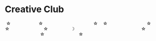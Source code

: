 # Creative Club

 ‌‌ ‌‌☆ ‌‌ ‌‌ ‌‌ ‌‌ ‌‌ ‌‌ ‌‌ ‌‌ ‌‌ ‌‌ ‌‌ ‌‌ ‌‌ ‌‌ ‌‌ ‌‌ ‌‌ ‌‌ ‌‌ ‌‌ ‌‌ ‌‌☆ ‌‌ ‌‌ ‌‌ ‌‌ ‌‌ ‌‌ ‌‌ ‌‌ ‌‌ ‌‌ ‌‌ ‌‌ ‌‌ ‌‌ ‌‌ ‌‌ ‌‌ ‌‌ ‌‌ ‌‌ ‌‌ ‌‌ ‌‌ ‌‌ ‌‌ ‌‌ ‌‌ ‌‌ ‌‌ ‌‌ ‌‌ ‌‌ ‌‌ ‌‌ ‌‌ ‌‌ ‌‌ ‌‌ ‌‌ ‌‌☆‌‌ ‌‌‌‌ ‌‌ ‌‌‌‌ ‌‌ ‌‌‌‌ ‌‌ ‌‌‌‌ ‌‌ ‌‌‌‌ ‌‌ ‌‌‌‌ ‌‌ ‌‌‌‌ ‌‌ ‌‌‌‌ ‌‌ ‌‌‌‌ ‌‌ ‌‌‌‌ ‌‌ ‌‌‌‌ ‌‌ ‌‌‌‌ ‌‌ ‌‌‌‌ ‌‌ ‌‌‌‌ ‌‌‌‌ ‌‌ ‌‌‌‌ ‌‌ ‌‌‌‌ ‌‌ ‌‌
‌‌ ‌‌ ‌‌ ‌‌ ‌‌ ‌‌ ‌‌ ‌‌ ‌‌ ‌‌ ‌‌ ‌‌ ‌‌ ‌‌ ‌‌☆ ‌‌ ‌‌ ‌‌ ‌‌ ‌‌ ‌‌ ‌‌ ‌‌ ‌‌ ‌‌ ‌‌ ‌‌ ‌‌ ‌‌ ‌‌ ‌‌ ‌‌ ‌‌ ‌‌ ‌‌ ‌‌ ‌‌ ‌‌ ‌‌ ‌‌ ‌‌ ‌‌ ‌‌ ‌‌ ‌‌ ‌‌☆ ‌‌ ‌‌ ‌‌ ‌‌ ‌‌ ‌‌ ‌‌ ‌‌ ‌‌ ‌‌ ‌‌ ‌‌☆ ‌‌ ‌‌ ‌‌ ‌‌ ‌‌‌‌ ‌‌ ‌‌‌‌ ‌‌ ‌‌‌‌ ‌‌ ‌‌‌‌ ‌‌ ‌‌‌‌ ‌‌ ‌‌‌‌ ‌‌ ‌‌‌‌ ‌‌ ‌‌‌‌ ‌‌ ‌‌‌‌ ‌‌ ‌‌‌‌ ‌‌ ‌‌‌‌ ‌‌ ‌‌‌‌ ‌‌ ‌‌‌‌ ‌‌ ‌‌‌‌ ‌‌ ‌‌‌‌ ‌‌ ‌‌‌‌ ‌‌ ‌‌‌‌ ‌‌ ‌‌‌‌ ‌‌ ‌‌
‌‌ ‌‌ ‌‌ ‌‌ ‌‌☆ ‌‌ ‌‌ ‌‌ ‌‌ ‌‌ ‌‌ ‌‌ ‌‌ ‌‌ ‌‌ ‌‌ ‌‌ ‌‌ ‌‌ ‌‌ ‌‌ ‌‌ ‌‌☽ ‌‌ ‌‌ ‌‌ ‌‌ ‌‌ ‌‌ ‌‌ ‌‌ ‌‌ ‌‌ ‌‌ ‌‌ ‌‌ ‌‌ ‌‌ ‌‌ ‌‌ ‌‌ ‌‌ ‌‌ ‌‌ ‌‌ ‌‌ ‌‌ ‌‌ ‌‌ ‌‌ ‌‌ ‌‌ ‌‌ ‌‌ ‌‌ ‌‌ ‌‌ ‌‌ ‌‌ ‌‌ ‌‌ ‌‌ ‌‌ ‌‌ ‌‌ ‌‌ ‌‌ ‌‌ ‌‌ ‌‌ ‌‌ ‌‌ ‌‌ ‌‌ ‌‌ ‌‌ ‌‌☆ ‌‌ ‌‌‌‌ ‌‌ ‌‌‌‌ ‌‌ ‌‌‌‌ ‌‌ ‌‌‌‌ ‌‌ ‌‌‌‌ ‌‌ ‌‌‌‌ ‌‌ ‌‌‌‌ ‌‌ ‌‌‌‌ ‌‌ ‌‌ ‌‌‌‌ ‌‌ ‌‌‌‌ ‌‌
‌‌ ‌‌ ‌‌ ‌‌ ‌‌ ‌‌ ‌‌ ‌‌ ‌‌ ‌‌ ‌‌ ‌‌ ‌‌ ‌‌ ‌‌ ‌‌ ‌‌ ‌‌ ‌‌ ‌‌ ‌‌ ‌‌☆ ‌‌ ‌‌ ‌‌ ‌‌ ‌‌ ‌‌ ‌‌ ‌‌ ‌‌ ‌‌ ‌‌ ‌‌ ‌‌ ‌‌ ‌‌ ‌‌ ‌‌ ‌‌ ‌‌ ‌‌ ‌‌ ‌‌ ‌‌ ‌‌ ‌‌ ‌‌ ‌‌ ‌‌ ‌‌ ‌‌ ‌‌ ‌‌ ‌‌ ‌‌ ‌‌☆ ‌‌ ‌‌‌‌ ‌‌ ‌‌‌‌ ‌‌ ‌‌‌‌ ‌‌ ‌‌‌‌ ‌‌ ‌‌‌‌ ‌‌ ‌‌‌‌ ‌‌ ‌‌‌‌ ‌‌ ‌‌‌‌ ‌‌ ‌‌‌‌ ‌‌ ‌‌‌‌ ‌‌ ‌‌‌‌ ‌‌ ‌‌‌‌ ‌‌ ‌‌‌‌ ‌‌ ‌‌‌‌ ‌‌ ‌‌‌‌ ‌‌ ‌‌‌‌ ‌‌ ‌‌‌‌ ‌‌ ‌‌‌‌ ‌‌ ‌‌‌‌ ‌‌ ‌‌‌‌ ‌‌ ‌‌‌‌ ‌‌